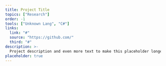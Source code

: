 ```yaml
---
title: Project Title
topics: ["Research"]
order: -1
tools: ["Unknown Lang", "C#"]
links:
  link: "#"
  source: "https://github.com/"
  third: "#"
description: >-
  Project description and even more text to make this placeholder longer.
placeholder: true
---
```

